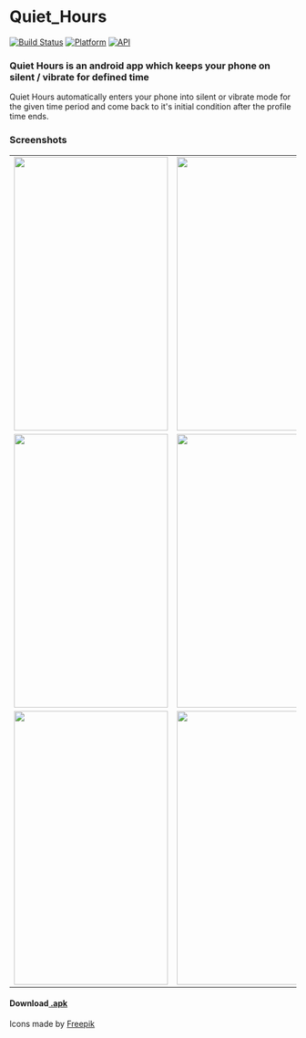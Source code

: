 # Quiet_Hours
[![Build Status](https://travis-ci.org/rob729/Quiet_Hours.svg?branch=master)](https://travis-ci.org/rob729/Quiet_Hours)
[![Platform](https://img.shields.io/badge/platform-android-blue.svg)](http://developer.android.com/index.html)
[![API](https://img.shields.io/badge/API-20%2B-blue.svg?style=flat)](https://android-arsenal.com/api?level=20)
### Quiet Hours is an android app which keeps your phone on silent / vibrate for defined time

Quiet Hours automatically enters your phone into silent or vibrate mode for the given time period and come 
back to it's initial condition after the profile time ends.

### Screenshots
<table>
        <tr>
<td><img src = "https://user-images.githubusercontent.com/31350501/58404970-03d77100-8084-11e9-84ca-c439fc1f9740.jpeg" height = "480" width="270"></td>
<td><img src = "https://user-images.githubusercontent.com/31350501/58405067-397c5a00-8084-11e9-872a-cffafde56201.jpeg" height = "480" width="270"></td>
<td><img src = "https://user-images.githubusercontent.com/31350501/58405079-3d0fe100-8084-11e9-992f-73b8da1bfbce.jpeg" height = "480" width="270"></td>
        </tr>
          <tr>
<td><img src = "https://user-images.githubusercontent.com/31350501/58405137-69c3f880-8084-11e9-91ff-af5a5d1fcb91.jpeg" height = "480" width="270"></td>
<td><img src = "https://user-images.githubusercontent.com/31350501/58405126-5dd83680-8084-11e9-9973-1a6cea191f90.jpeg" height = "480" width="270"></td>
<td><img src = "https://user-images.githubusercontent.com/31350501/58405130-60d32700-8084-11e9-8aed-95ced1e2c88b.jpeg" height = "480" width="270"></td>
        </tr>
        <tr>
<td><img src = "https://user-images.githubusercontent.com/31350501/58405268-a68fef80-8084-11e9-80a9-ba33b9b5850c.jpeg" height = "480" width="270"></td>
<td><img src = "https://user-images.githubusercontent.com/31350501/58405273-a7c11c80-8084-11e9-915f-d8f500be34a7.jpeg" height = "480" width="270"></td>
<td><img src = "https://user-images.githubusercontent.com/31350501/58405274-a98ae000-8084-11e9-8494-c307298d3c8f.jpeg" height = "480" width="270"></td>
        </tr>
</table>        

#### Download[ .apk](https://github.com/rob729/Quiet_Hours/raw/master/Quiet_Hours.apk)

<div>Icons made by <a href="https://www.freepik.com/" title="Freepik">Freepik</a></div>

